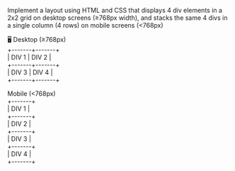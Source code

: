 Implement a layout using HTML and CSS that displays 4 div elements in a 2x2 grid on desktop screens (≥768px width), and stacks the same 4 divs in a single column (4 rows) on mobile screens (<768px)

🖥️ Desktop (≥768px)<br>
+-------+-------+<br>
| DIV 1 | DIV 2 |<br>
+-------+-------+<br>
| DIV 3 | DIV 4 |<br>
+-------+-------+<br>

Mobile (<768px)<br>
+-------+<br>
| DIV 1 |<br>
+-------+<br>
| DIV 2 |<br>
+-------+<br>
| DIV 3 |<br>
+-------+<br>
| DIV 4 |<br>
+-------+<br>
